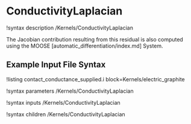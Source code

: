 # ConductivityLaplacian

!syntax description /Kernels/ConductivityLaplacian

The Jacobian contribution resulting from this residual is also computed using
the MOOSE [automatic_differentiation/index.md] System.

## Example Input File Syntax

!listing contact_conductance_supplied.i block=Kernels/electric_graphite

!syntax parameters /Kernels/ConductivityLaplacian

!syntax inputs /Kernels/ConductivityLaplacian

!syntax children /Kernels/ConductivityLaplacian
